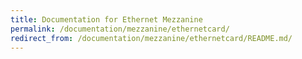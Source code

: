 ```yaml
---
title: Documentation for Ethernet Mezzanine
permalink: /documentation/mezzanine/ethernetcard/
redirect_from: /documentation/mezzanine/ethernetcard/README.md/
---
```

